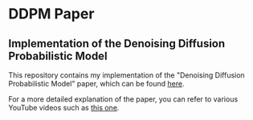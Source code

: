 # DDPM Paper

## Implementation of the Denoising Diffusion Probabilistic Model

This repository contains my implementation of the "Denoising Diffusion Probabilistic Model" paper, which can be found [here](https://arxiv.org/abs/2006.11239).

For a more detailed explanation of the paper, you can refer to various YouTube videos such as [this one](https://youtu.be/HoKDTa5jHvg?si=40v7a2RLS3jXjTzI).